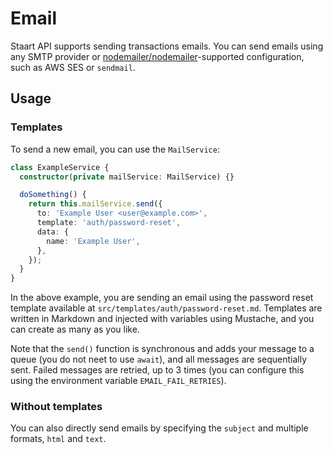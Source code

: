 # Email

Staart API supports sending transactions emails. You can send emails using any SMTP provider or [nodemailer/nodemailer](https://github.com/nodemailer/nodemailer)-supported configuration, such as AWS SES or `sendmail`.

## Usage

### Templates

To send a new email, you can use the `MailService`:

```ts
class ExampleService {
  constructor(private mailService: MailService) {}

  doSomething() {
    return this.mailService.send({
      to: 'Example User <user@example.com>',
      template: 'auth/password-reset',
      data: {
        name: 'Example User',
      },
    });
  }
}
```

In the above example, you are sending an email using the password reset template available at `src/templates/auth/password-reset.md`. Templates are written in Markdown and injected with variables using Mustache, and you can create as many as you like.

Note that the `send()` function is synchronous and adds your message to a queue (you do not neet to use `await`), and all messages are sequentially sent. Failed messages are retried, up to 3 times (you can configure this using the environment variable `EMAIL_FAIL_RETRIES`).

### Without templates

You can also directly send emails by specifying the `subject` and multiple formats, `html` and `text`.
